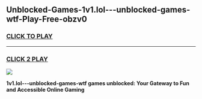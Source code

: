 
## Unblocked-Games-1v1.lol---unblocked-games-wtf-Play-Free-obzv0
<h3>
<a href="https://premium76.site?title=1v1.lol---unblocked-games-wtf&ref=10A">CLICK TO PLAY</a></h3>
<hr>

<h3>
<a href="https://premium76.site?title=1v1.lol---unblocked-games-wtf&ref=10A">CLICK 2 PLAY</a>
  
</h3>

<a href="https://premium76.site?title=1v1.lol---unblocked-games-wtf&ref=10A"><img src="https://clearcache.store/games.png"></a>


**1v1.lol---unblocked-games-wtf games unblocked: Your Gateway to Fun and Accessible Online Gaming**
